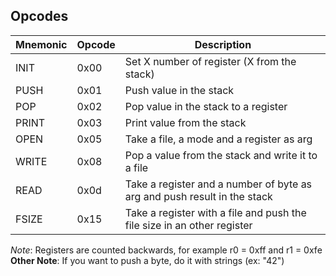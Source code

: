 ## Opcodes

| Mnemonic | Opcode | Description                                                              |
|----------|--------|--------------------------------------------------------------------------|
| INIT     | 0x00   | Set X number of register (X from the stack)                              |
| PUSH     | 0x01   | Push value in the stack                                                  |
| POP      | 0x02   | Pop value in the stack to a register                                     |
| PRINT    | 0x03   | Print value from the stack                                               |
| OPEN     | 0x05   | Take a file, a mode and a register as arg                                |
| WRITE    | 0x08   | Pop a value from the stack and write it to a file                        |
| READ     | 0x0d   | Take a register and a number of byte as arg and push result in the stack |
| FSIZE    | 0x15   | Take a register with a file and push the file size in an other register  |

*Note*: Registers are counted backwards, for example r0 = 0xff and r1 = 0xfe
**Other Note**: If you want to push a byte, do it with strings (ex: "42") 